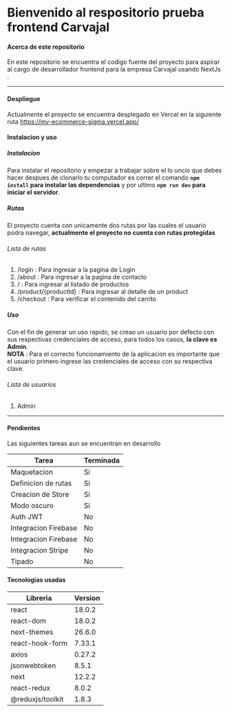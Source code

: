 # Bienvenido al respositorio prueba frontend Carvajal  

#### Acerca de este repositorio

En este repositorio se encuentra el codigo fuente del proyecto para aspirar al cargo de desarrollador frontend para la empresa Carvajal usando NextJs  .

---

#### Despliegue

Actualmente el proyecto se encuentra desplegado en Vercel en la siguiente ruta
<https://my-ecommerce-sigma.vercel.app/>

#### Instalacion y uso

##### Instalacion

Para instalar el repositorio y empezar a trabajar sobre el lo uncio que debes hacer despues de clonarlo tu computador es correr el comando **`npm install` para instalar las dependencias** y por ultimo **`npm run dev` para iniciar el servidor**.

##### Rutas

El proyecto cuenta con unicamente dos rutas por las cuales el usuario podra navegar, **actualmente el proyecto no cuenta con rutas protegidas**

###### Lista de rutas

1. /login : Para ingresar a la pagina de Login
2. /about : Para ingresar a la pagina de contacto
3. / : Para ingresar al listado de productos
4. /product/{productId} : Para ingresar al detalle de un product
5. /checkout : Para verificar el contenido del carrito

##### Uso

Con el fin de generar un uso rapido, se creao un usuario por defecto con sus respectivas credenciales de acceso, para todos los casos, **la clave es Admin**.
<br/>
**NOTA** : Para el correcto funcionamiento de la aplicacion es importante que el usuario primero ingrese las credenciales de acceso con su respectiva clave.

###### Lista de usuarios

1. Admin

---

#### Pendientes

Las siguientes tareas aun se encuentran en desarrollo

Tarea  | Terminada
------------- | -------------
Maquetacion  | Si
Definicion de rutas  | Si
Creacion de Store  | Si
Modo oscuro  | Si
Auth JWT  | No
Integracion Firebase  | No
Integracion Firebase  | No
Integracion Stripe  | No
Tipado | No

#### Tecnologias usadas

Libreria  | Version
------------- | -------------
react  | 18.0.2
react-dom | 18.0.2
next-themes | 26.6.0
react-hook-form | 7.33.1
axios | 0.27.2
jsonwebtoken | 8.5.1
next | 12.2.2
react-redux | 8.0.2
@reduxjs/toolkit | 1.8.3
